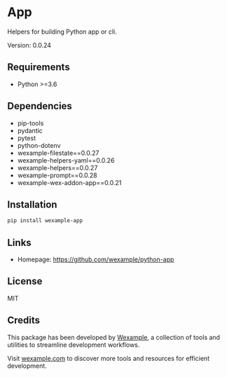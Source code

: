 # App

Helpers for building Python app or cli.

Version: 0.0.24

## Requirements

- Python >=3.6

## Dependencies

- pip-tools
- pydantic
- pytest
- python-dotenv
- wexample-filestate==0.0.27
- wexample-helpers-yaml==0.0.26
- wexample-helpers==0.0.27
- wexample-prompt==0.0.28
- wexample-wex-addon-app==0.0.21

## Installation

```bash
pip install wexample-app
```

## Links

- Homepage: https://github.com/wexample/python-app

## License

MIT
## Credits

This package has been developed by [Wexample](https://wexample.com), a collection of tools and utilities to streamline development workflows.

Visit [wexample.com](https://wexample.com) to discover more tools and resources for efficient development.